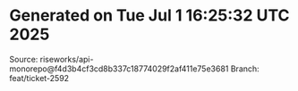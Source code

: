 # Generated on Tue Jul  1 16:25:32 UTC 2025
Source: riseworks/api-monorepo@f4d3b4cf3cd8b337c18774029f2af411e75e3681
Branch: feat/ticket-2592
